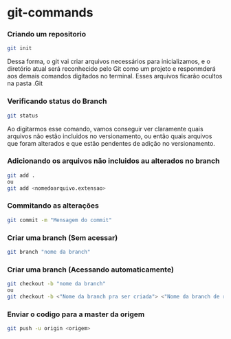 # git-commands

### Criando um repositorio

```sh
git init
```
Dessa forma, o git vai criar arquivos necessários para inicializamos, e o diretório atual será reconhecido pelo Git como um projeto e responmderá aos demais comandos digitados no terminal. Esses arquivos ficarão ocultos na pasta .Git

### Verificando status do Branch

```sh
git status
```
Ao digitarmos esse comando, vamos conseguir ver claramente quais arquivos não estão incluidos no versionamento, ou então quais arquivos que foram alterados e que estão pendentes de adição no versionamento.

### Adicionando os arquivos não incluidos au alterados no branch
```sh
git add . 
ou 
git add <nomedoarquivo.extensao>
```

### Commitando as alterações 
````sh
git commit -m "Mensagem do commit"
````

### Criar uma branch (Sem acessar)
```sh
git branch "nome da branch"
````

### Criar uma branch (Acessando automaticamente)
````sh
git checkout -b "nome da branch"
ou
git checkout -b <"Nome da branch pra ser criada"> <"Nome da branch de referencia pra criação">
````

### Enviar o codigo para a master da origem
````sh
git push -u origin <origem>
````
